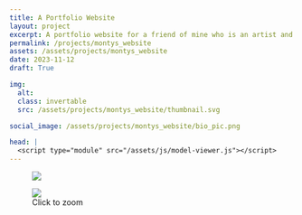 ```yaml
---
title: A Portfolio Website
layout: project
excerpt: A portfolio website for a friend of mine who is an artist and musician. He did the art I just added CSS.
permalink: /projects/montys_website
assets: /assets/projects/montys_website
date: 2023-11-12
draft: True

img:
  alt:
  class: invertable
  src: /assets/projects/montys_website/thumbnail.svg

social_image: /assets/projects/montys_website/bio_pic.png

head: |
  <script type="module" src="/assets/js/model-viewer.js"></script>
---
```


<figure>
<img src="{{page.assets}}/bio_page.png">
</figure>

<figure>
<img src="{{page.assets}}/map_page.png">
<figcaption>Click to zoom</figcaption>
</figure>

<model-viewer src = "{{page.assets}}/test.glb" camera-controls></model-viewer>

<model-viewer src = "{{page.assets}}/test2.glb" camera-controls></model-viewer>

<model-viewer src = "{{page.assets}}/test3.glb" camera-controls></model-viewer>

<!-- <outline-model-viewer model = "{{page.assets}}/test.glb" camera='{"type":"perspective","fov":30,"near":10,"far":10000,"position":[364.9,307.2,459.7],"rotation":[-0.5891,0.5833,0.3527],"zoom":250,"target":[0,0,0]}'
ambient-light="6" directional-light="0.8" materials=keep mode=2

>

    <img class="outline-model-poster no-wc" src = "{{page.img.src}}">
    <p class="has-wc">Loading model...</p>

</outline-model-viewer>

<outline-model-viewer model = "{{page.assets}}/test2.glb" camera='{"type":"perspective","fov":30,"near":10,"far":10000,"position":[364.9,307.2,459.7],"rotation":[-0.5891,0.5833,0.3527],"zoom":250,"target":[0,0,0]}'>
    <img class="outline-model-poster no-wc" src = "{{page.img.src}}">
    <p class="has-wc">Loading model...</p>
</outline-model-viewer>

<outline-model-viewer model = "{{page.assets}}/test3.glb" camera='{"type":"perspective","fov":30,"near":10,"far":10000,"position":[364.9,307.2,459.7],"rotation":[-0.5891,0.5833,0.3527],"zoom":250,"target":[0,0,0]}' materials=keep mode=2 ambient-light="6" directional-light="0.8">
    <img class="outline-model-poster no-wc" src = "{{page.models}}/pots/pots.png">
    <p class="has-wc">Loading model...</p>
</outline-model-viewer> -->
